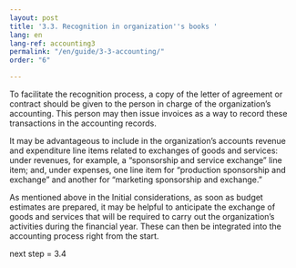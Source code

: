 ```yaml
---
layout: post
title: '3.3. Recognition in organization''s books '
lang: en
lang-ref: accounting3
permalink: "/en/guide/3-3-accounting/"
order: "6"

---
```

To facilitate the recognition process, a copy of the letter of agreement or contract should be given to the person in charge of the organization’s accounting. This person may then issue invoices as a way to record these transactions in the accounting records.

It may be advantageous to include in the organization’s accounts revenue and expenditure line items related to exchanges of goods and services: under revenues, for example, a “sponsorship and service exchange” line item; and, under expenses, one line item for “production sponsorship and exchange” and another for “marketing sponsorship and exchange.”

As mentioned above in the Initial considerations, as soon as budget estimates are prepared, it may be helpful to anticipate the exchange of goods and services that will be required to carry out the organization’s activities during the financial year. These can then be integrated into the accounting process right from the start.

next step = 3.4